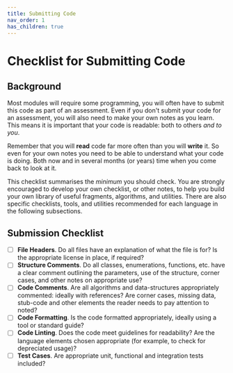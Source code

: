 ```yaml
---
title: Submitting Code
nav_order: 1
has_children: true
---
```


# Checklist for Submitting Code

## Background

Most modules will require some programming, you will often have to submit this code as part of an assessment. Even if you don't submit your code for an assessment, you will also need to make your own notes as you learn. This means it is important that your code is readable: both to others _and to you_. 

Remember that you will **read** code far more often than you will **write** it. So even for your own notes you need to be able to understand what your code is doing. Both now and in several months (or years) time when you come back to look at it.

This checklist summarises the _minimum_ you should check. You are strongly encouraged to develop your own checklist, or other notes, to help you build your own library of useful fragments, algorithms, and utilities. There are also specific checklists, tools, and utilities recommended for each language in the following subsections.

## Submission Checklist

- [ ] **File Headers**. Do all files have an explanation of what the file is for? Is the appropriate license in place, if required?
- [ ] **Structure Comments**. Do all classes, enumerations, functions, etc. have a clear comment outlining the parameters, use of the structure, corner cases, and other notes on appropriate use?
- [ ] **Code Comments**. Are all algorithms and data-structures appropriately commented: ideally with references? Are corner cases, missing data, stub-code and other elements the reader needs to pay attention to noted?
- [ ] **Code Formatting**. Is the code formatted appropriately, ideally using a tool or standard guide?
- [ ] **Code Linting**. Does the code meet guidelines for readability? Are the language elements chosen appropriate (for example, to check for depreciated usage)?
- [ ] **Test Cases**. Are appropriate unit, functional and integration tests included?